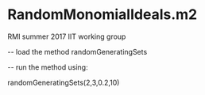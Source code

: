 # RandomMonomialIdeals.m2
RMI summer 2017 IIT working group

-- load the method randomGeneratingSets

-- run the method using: 

randomGeneratingSets(2,3,0.2,10)      
